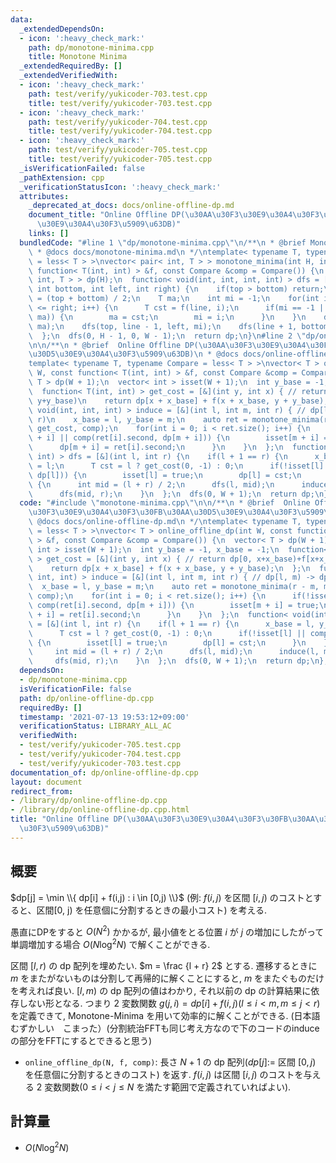 ```yaml
---
data:
  _extendedDependsOn:
  - icon: ':heavy_check_mark:'
    path: dp/monotone-minima.cpp
    title: Monotone Minima
  _extendedRequiredBy: []
  _extendedVerifiedWith:
  - icon: ':heavy_check_mark:'
    path: test/verify/yukicoder-703.test.cpp
    title: test/verify/yukicoder-703.test.cpp
  - icon: ':heavy_check_mark:'
    path: test/verify/yukicoder-704.test.cpp
    title: test/verify/yukicoder-704.test.cpp
  - icon: ':heavy_check_mark:'
    path: test/verify/yukicoder-705.test.cpp
    title: test/verify/yukicoder-705.test.cpp
  _isVerificationFailed: false
  _pathExtension: cpp
  _verificationStatusIcon: ':heavy_check_mark:'
  attributes:
    _deprecated_at_docs: docs/online-offline-dp.md
    document_title: "Online Offline DP(\u30AA\u30F3\u30E9\u30A4\u30F3\u30FB\u30AA\u30D5\
      \u30E9\u30A4\u30F3\u5909\u63DB)"
    links: []
  bundledCode: "#line 1 \"dp/monotone-minima.cpp\"\n/**\n * @brief Monotone Minima\n\
    \ * @docs docs/monotone-minima.md\n */\ntemplate< typename T, typename Compare\
    \ = less< T > >\nvector< pair< int, T > > monotone_minima(int H, int W, const\
    \ function< T(int, int) > &f, const Compare &comp = Compare()) {\n  vector< pair<\
    \ int, T > > dp(H);\n  function< void(int, int, int, int) > dfs = [&](int top,\
    \ int bottom, int left, int right) {\n    if(top > bottom) return;\n    int line\
    \ = (top + bottom) / 2;\n    T ma;\n    int mi = -1;\n    for(int i = left; i\
    \ <= right; i++) {\n      T cst = f(line, i);\n      if(mi == -1 || comp(cst,\
    \ ma)) {\n        ma = cst;\n        mi = i;\n      }\n    }\n    dp[line] = make_pair(mi,\
    \ ma);\n    dfs(top, line - 1, left, mi);\n    dfs(line + 1, bottom, mi, right);\n\
    \  };\n  dfs(0, H - 1, 0, W - 1);\n  return dp;\n}\n#line 2 \"dp/online-offline-dp.cpp\"\
    \n\n/**\n * @brief  Online Offline DP(\u30AA\u30F3\u30E9\u30A4\u30F3\u30FB\u30AA\
    \u30D5\u30E9\u30A4\u30F3\u5909\u63DB)\n * @docs docs/online-offline-dp.md\n */\n\
    template< typename T, typename Compare = less< T > >\nvector< T > online_offline_dp(int\
    \ W, const function< T(int, int) > &f, const Compare &comp = Compare()) {\n  vector<\
    \ T > dp(W + 1);\n  vector< int > isset(W + 1);\n  int y_base = -1, x_base = -1;\n\
    \  function< T(int, int) > get_cost = [&](int y, int x) { // return dp[0, x+x_base)+f[x+x_base,\
    \ y+y_base)\n    return dp[x + x_base] + f(x + x_base, y + y_base);\n  };\n  function<\
    \ void(int, int, int) > induce = [&](int l, int m, int r) { // dp[l, m) -> dp[m,\
    \ r)\n    x_base = l, y_base = m;\n    auto ret = monotone_minima(r - m, m - l,\
    \ get_cost, comp);\n    for(int i = 0; i < ret.size(); i++) {\n      if(!isset[m\
    \ + i] || comp(ret[i].second, dp[m + i])) {\n        isset[m + i] = true;\n  \
    \      dp[m + i] = ret[i].second;\n      }\n    }\n  };\n  function< void(int,\
    \ int) > dfs = [&](int l, int r) {\n    if(l + 1 == r) {\n      x_base = l, y_base\
    \ = l;\n      T cst = l ? get_cost(0, -1) : 0;\n      if(!isset[l] || comp(cst,\
    \ dp[l])) {\n        isset[l] = true;\n        dp[l] = cst;\n      }\n    } else\
    \ {\n      int mid = (l + r) / 2;\n      dfs(l, mid);\n      induce(l, mid, r);\n\
    \      dfs(mid, r);\n    }\n  };\n  dfs(0, W + 1);\n  return dp;\n};\n"
  code: "#include \"monotone-minima.cpp\"\n\n/**\n * @brief  Online Offline DP(\u30AA\
    \u30F3\u30E9\u30A4\u30F3\u30FB\u30AA\u30D5\u30E9\u30A4\u30F3\u5909\u63DB)\n *\
    \ @docs docs/online-offline-dp.md\n */\ntemplate< typename T, typename Compare\
    \ = less< T > >\nvector< T > online_offline_dp(int W, const function< T(int, int)\
    \ > &f, const Compare &comp = Compare()) {\n  vector< T > dp(W + 1);\n  vector<\
    \ int > isset(W + 1);\n  int y_base = -1, x_base = -1;\n  function< T(int, int)\
    \ > get_cost = [&](int y, int x) { // return dp[0, x+x_base)+f[x+x_base, y+y_base)\n\
    \    return dp[x + x_base] + f(x + x_base, y + y_base);\n  };\n  function< void(int,\
    \ int, int) > induce = [&](int l, int m, int r) { // dp[l, m) -> dp[m, r)\n  \
    \  x_base = l, y_base = m;\n    auto ret = monotone_minima(r - m, m - l, get_cost,\
    \ comp);\n    for(int i = 0; i < ret.size(); i++) {\n      if(!isset[m + i] ||\
    \ comp(ret[i].second, dp[m + i])) {\n        isset[m + i] = true;\n        dp[m\
    \ + i] = ret[i].second;\n      }\n    }\n  };\n  function< void(int, int) > dfs\
    \ = [&](int l, int r) {\n    if(l + 1 == r) {\n      x_base = l, y_base = l;\n\
    \      T cst = l ? get_cost(0, -1) : 0;\n      if(!isset[l] || comp(cst, dp[l]))\
    \ {\n        isset[l] = true;\n        dp[l] = cst;\n      }\n    } else {\n \
    \     int mid = (l + r) / 2;\n      dfs(l, mid);\n      induce(l, mid, r);\n \
    \     dfs(mid, r);\n    }\n  };\n  dfs(0, W + 1);\n  return dp;\n};\n"
  dependsOn:
  - dp/monotone-minima.cpp
  isVerificationFile: false
  path: dp/online-offline-dp.cpp
  requiredBy: []
  timestamp: '2021-07-13 19:53:12+09:00'
  verificationStatus: LIBRARY_ALL_AC
  verifiedWith:
  - test/verify/yukicoder-705.test.cpp
  - test/verify/yukicoder-704.test.cpp
  - test/verify/yukicoder-703.test.cpp
documentation_of: dp/online-offline-dp.cpp
layout: document
redirect_from:
- /library/dp/online-offline-dp.cpp
- /library/dp/online-offline-dp.cpp.html
title: "Online Offline DP(\u30AA\u30F3\u30E9\u30A4\u30F3\u30FB\u30AA\u30D5\u30E9\u30A4\
  \u30F3\u5909\u63DB)"
---
```

## 概要

$dp[j] = \min \\{ dp[i] + f(i,j) : i \in [0,j) \\}$ (例: $f(i,j)$ を区間 $[i,j)$ のコストとすると、区間[0, j) を任意個に分割するときの最小コスト) を考える.

愚直にDPをすると $O(N^2)$ かかるが, 最小値をとる位置 $i$ が $j$ の増加にしたがって単調増加する場合 $O(N \log^2 N)$ で解くことができる.

区間 $[l, r)$ の dp 配列を埋めたい. $m = \frac {l + r} 2$ とする.
遷移するときに $m$ をまたがないものは分割して再帰的に解くことにすると, $m$ をまたぐものだけを考えれば良い. $[l, m)$ の dp 配列の値はわかり, それ以前の dp の計算結果に依存しない形となる. つまり $2$ 変数関数 $g(j, i) = dp[i] + f(i, j) (l \le i \lt m, m \leq j \lt r)$ を定義できて, Monotone-Minima を用いて効率的に解くことができる. (日本語むずかしい　こまった）(分割統治FFTも同じ考え方なので下のコードのinduceの部分をFFTにするとできると思う)


* `online_offline_dp(N, f, comp)`: 長さ $N + 1$ の dp 配列($dp[j]:=$ 区間 $[0, j)$ を任意個に分割するときのコスト) を返す. $f(i, j)$ は区間 $[i, j)$ のコストを与える $2$ 変数関数($0 \leq i \lt j \leq N$ を満たす範囲で定義されていればよい).

## 計算量

* $O(N \log^2 N)$
